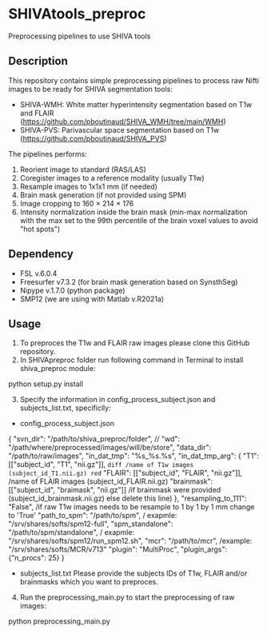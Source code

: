 # SHIVAtools_preproc
Preprocessing pipelines to use SHIVA tools

## Description
This repository contains simple preprocessing pipelines to process raw Nifti images to be ready for SHIVA segmentation tools:

- SHIVA-WMH: White matter hyperintensity segmentation based on T1w and FLAIR (https://github.com/pboutinaud/SHIVA_WMH/tree/main/WMH)
- SHIVA-PVS: Parivascular space segmentation based on T1w (https://github.com/pboutinaud/SHIVA_PVS)

The pipelines performs:

1) Reorient image to standard (RAS/LAS)
2) Coregister images to a reference modality (usually T1w)
3) Resample images to 1x1x1 mm (if needed) 
4) Brain mask generation (if not provided using SPM)
5) Image cropping to 160 × 214 × 176 
6) Intensity normalization inside the brain mask  (min-max normalization with the max set to the 99th percentile of the brain voxel values to avoid "hot spots")

## Dependency

- FSL v.6.0.4 
- Freesurfer v7.3.2 (for brain mask generation based on SynsthSeg)
- Nipype v.1.7.0 (python package) 
- SMP12 (we are using with Matlab v.R2021a)

## Usage

1. To preproces the T1w and FLAIR raw images please clone this GitHub repository.
2. In SHIVApreproc folder run following command in Terminal to install shiva_preproc module:

python setup.py install

3. Specify the information in config_process_subject.json and subjects_list.txt, specificlly:

- config_process_subject.json

{
    "svn_dir": "/path/to/shiva_preproc/folder", //
    "wd": "/path/where/preprocessed/images/will/be/store",
    "data_dir": "/path/to/raw/images",
    "in_dat_tmp": "%s_%s.%s",
    "in_dat_tmp_arg": {
        "T1": [["subject_id", "T1", "nii.gz"]],             ```diff /name of T1w images (subject_id_T1.nii.gz) red```
        "FLAIR": [["subject_id", "FLAIR", "nii.gz"]],       /name of FLAIR images (subject_id_FLAIR.nii.gz)
        "brainmask": [["subject_id", "braimask", "nii.gz"]] /if brainmask were provided (subject_id_brainmask.nii.gz) else delete this line)
        },
    "resampling_to_111": "False",                 /if raw T1w images needs to be resample to 1 by 1 by 1 mm change to 'True'
    "path_to_spm": "/path/to/spm",                                      / exapmle:    "/srv/shares/softs/spm12-full",
    "spm_standalone": "/path/to/spm/standalone",                        / exapmle:    "/srv/shares/softs/spm12/run_spm12.sh",
    "mcr": "/path/to/mcr",                                              /example:     "/srv/shares/softs/MCR/v713"
    "plugin": "MultiProc",
    "plugin_args": {"n_procs": 25}
}

- subjects_list.txt
Please provide the subjects IDs of T1w, FLAIR and/or brainmasks which you want to preproces.

4. Run the preprocessing_main.py to start the preprocessing of raw images:

python  preprocessing_main.py


